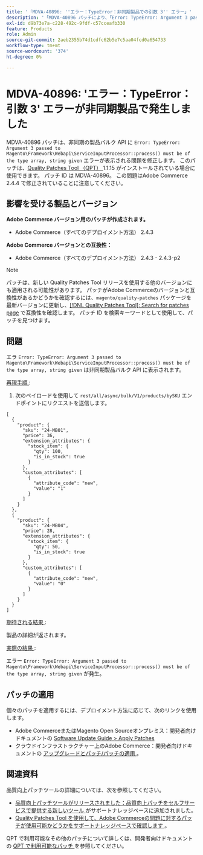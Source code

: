 ```yaml
---
title: '「MDVA-40896: ''エラー：TypeError：非同期製品での引数 3'' エラー」'
description: '「MDVA-40896 パッチにより、「Error: TypeError: Argument 3 passed to MagentoFrameworkWebapiServiceInputProcessor::process （） must be the type array, string given」エラーが非同期製品バルク API に表示される問題が修正されました。 このパッチは、[Quality Patches Tool （QPT） ] （/help/announcements/adobe-commerce-announcements/magento-quality-patches-released-new-tool-to-self-serve-quality-patches.md） 1.1.15 がインストールされている場合に利用できます。 パッチ ID は MDVA-40896。 この問題はAdobe Commerce 2.4.4 で修正されていることに注意してください。'''
exl-id: d9b73e7a-c228-492c-9fdf-c57cceafb330
feature: Products
role: Admin
source-git-commit: 2aeb2355b74d1cdfc62b5e7c5aa04fcd0a654733
workflow-type: tm+mt
source-wordcount: '374'
ht-degree: 0%

---
```


# MDVA-40896: &#39;エラー：TypeError：引数 3&#39; エラーが非同期製品で発生しました

MDVA-40896 パッチは、非同期の製品バルク API に `Error: TypeError: Argument 3 passed to Magento\Framework\Webapi\ServiceInputProcessor::process() must be of the type array, string given` エラーが表示される問題を修正します。 このパッチは、[Quality Patches Tool （QPT） ](/help/announcements/adobe-commerce-announcements/magento-quality-patches-released-new-tool-to-self-serve-quality-patches.md)1.1.15 がインストールされている場合に使用できます。 パッチ ID は MDVA-40896。 この問題はAdobe Commerce 2.4.4 で修正されていることに注意してください。

## 影響を受ける製品とバージョン

**Adobe Commerce バージョン用のパッチが作成されます。**

* Adobe Commerce（すべてのデプロイメント方法） 2.4.3

**Adobe Commerce バージョンとの互換性：**

* Adobe Commerce（すべてのデプロイメント方法） 2.4.3 - 2.4.3-p2

>[!NOTE]
>
>パッチは、新しい Quality Patches Tool リリースを使用する他のバージョンにも適用される可能性があります。 パッチがAdobe Commerceのバージョンと互換性があるかどうかを確認するには、`magento/quality-patches` パッケージを最新バージョンに更新し、[[!DNL Quality Patches Tool]: Search for patches page](https://experienceleague.adobe.com/tools/commerce-quality-patches/index.html) で互換性を確認します。 パッチ ID を検索キーワードとして使用して、パッチを見つけます。

## 問題

エラ `Error: TypeError: Argument 3 passed to Magento\Framework\Webapi\ServiceInputProcessor::process() must be of the type array, string given` は非同期製品バルク API に表示されます。

<u> 再現手順 </u>:

1. 次のペイロードを使用して `rest/all/async/bulk/V1/products/bySKU` エンドポイントにリクエストを送信します。

```RESTAPI
[
  {
    "product": {
      "sku": "24-MB01",
      "price": 36,
      "extension_attributes": {
        "stock_item": {
          "qty": 100,
          "is_in_stock": true
        }
      },
      "custom_attributes": [
        {
          "attribute_code": "new",
          "value": "1"
        }
      ]
    }
  },
  {
    "product": {
      "sku": "24-MB04",
      "price": 28,
      "extension_attributes": {
        "stock_item": {
          "qty": 50,
          "is_in_stock": true
        }
      },
      "custom_attributes": [
        {
          "attribute_code": "new",
          "value": "0"
        }
      ]
    }
  }
]
```

<u> 期待される結果 </u>:

製品の詳細が返されます。

<u> 実際の結果 </u>:

エラー `Error: TypeError: Argument 3 passed to Magento\Framework\Webapi\ServiceInputProcessor::process() must be of the type array, string given` が発生。

## パッチの適用

個々のパッチを適用するには、デプロイメント方法に応じて、次のリンクを使用します。

* Adobe CommerceまたはMagento Open Sourceオンプレミス：開発者向けドキュメントの [Software Update Guide > Apply Patches](https://experienceleague.adobe.com/en/docs/commerce-operations/tools/quality-patches-tool/usage)
* クラウドインフラストラクチャー上のAdobe Commerce：開発者向けドキュメントの [ アップグレードとパッチ/パッチの適用 ](https://experienceleague.adobe.com/en/docs/commerce-cloud-service/user-guide/develop/upgrade/apply-patches)。

## 関連資料

品質向上パッチツールの詳細については、次を参照してください。

* [ 品質向上パッチツールがリリースされました：品質向上パッチをセルフサービスで提供する新しいツール ](/help/announcements/adobe-commerce-announcements/magento-quality-patches-released-new-tool-to-self-serve-quality-patches.md) がサポートナレッジベースに追加されました。
* [Quality Patches Tool を使用して、Adobe Commerceの問題に対するパッチが使用可能かどうかをサポートナレッジベースで確認します ](/help/support-tools/patches-available-in-qpt-tool/check-patch-for-magento-issue-with-magento-quality-patches.md)。

QPT で利用可能なその他のパッチについて詳しくは、開発者向けドキュメントの [QPT で利用可能なパッチ ](https://experienceleague.adobe.com/tools/commerce-quality-patches/index.html) を参照してください。
